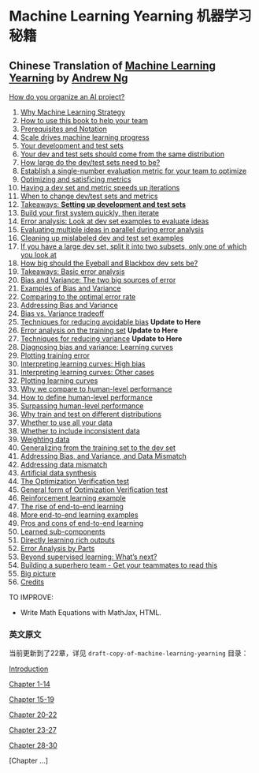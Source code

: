 # Machine Learning Yearning 机器学习秘籍
## Chinese Translation of [Machine Learning Yearning](http://www.mlyearning.org/) by [Andrew Ng](http://www.andrewng.org/)
[How do you organize an AI project?](How-do-you-organize-an-AI-project.md)
1. [Why Machine Learning Strategy](1.why-machine-learning-strategy.md) 
2. [How to use this book to help your team](2.how-to-use-this-book-to-help-your-team.md)
3. [Prerequisites and Notation](3.prerequisites-and-notation.md)
4. [Scale drives machine learning progress](4.scale-drives-machine-learning-progress.md)
5. [Your development and test sets](5.your-development-and-test-sets.md)
6. [Your dev and test sets should come from the same distribution](6.your-dev-and-test-sets-should-come-from-the-same-distribution.md)
7. [How large do the dev/test sets need to be?](7.how-large-do-the-dev-and-test-sets-need-to-be.md)
8. [Establish a single-number evaluation metric for your team to optimize](8.establish-a-single-number-evaluation-metric-for-your-team-to-optimize.md)
9. [Optimizing and satisficing metrics](9.optimizing-and-satisficing-metrics.md)
10. [Having a dev set and metric speeds up iterations](10.having-a-dev-set-and-metric-speeds-up-iterations.md)
11. [When to change dev/test sets and metrics](11.when-to-change-dev-and-test-sets-and-metrics.md)
12. [Takeaways: **Setting up development and test sets**](12.takeaways_setting-up-development-and-test-sets.md)
13. [Build your first system quickly, then iterate](13.build-your-first-system-quickly-then-iterate.md)
14. [Error analysis: Look at dev set examples to evaluate ideas](14.error-analysis_look-at-dev-set-examples-to-evaluate-ideas.md)
15. [Evaluating multiple ideas in parallel during error analysis](15.evaluating-multiple-ideas-in-parallel-during-error-analysis.md)
16. [Cleaning up mislabeled dev and test set examples](16.cleaning-up-mislabeled-dev-and-test-set-examples.md)
17. [If you have a large dev set, split it into two subsets, only one of which you look at](17.if-you-have-a-large-dev-set-split-it-into-two-subsets-only-one-of-which-you-look-at.md)
18. [How big should the Eyeball and Blackbox dev sets be?](18.how-big-should-the-Eyeball-and-Blackbox-dev-sets-be.md)
19. [Takeaways: Basic error analysis](19.takeaways_basic-error-analysis.md)
20. [Bias and Variance: The two big sources of error](20.bias-and-variance_the-two-big-sources-of-error.md)
21. [Examples of Bias and Variance](21.examples-of-bias-and-variance.md)
22. [Comparing to the optimal error rate](22.comparing-to-the-optimal-error-rate.md)
23. [Addressing Bias and Variance](23.addressing-bias-and-variance.md)
24. [Bias vs. Variance tradeoff](24.bias-vs-variance-tradeoff.md)
25. [Techniques for reducing avoidable bias](25.techniques-for-reducing-avoidable-bias.md)  **Update to Here**
26. [Error analysis on the training set](26.error-analysis-on-the-training-set.md) **Update to Here**
27. [Techniques for reducing variance](27.techniques-for-reducing-variance.md) **Update to Here**
28. [Diagnosing bias and variance: Learning curves](28.diagnosing-bias-and-variance_learning-curves.md)
29. [Plotting training error](29.plotting-training-error.md)
30. [Interpreting learning curves: High bias](30.interpreting-learning-curves_high-bias.md)
31. [Interpreting learning curves: Other cases]()
32. [Plotting learning curves]()
33. [Why we compare to human-level performance]()
34. [How to define human-level performance]()
35. [Surpassing human-level performance]()
36. [Why train and test on different distributions]()
37. [Whether to use all your data]()
38. [Whether to include inconsistent data]()
39. [Weighting data]()
40. [Generalizing from the training set to the dev set]()
41. [Addressing Bias,  and Variance, and Data Mismatch]()
42. [Addressing data mismatch]()
43. [Artificial data synthesis]()
44. [The Optimization Verification test]()
45. [General form of Optimization Verification test]()
46. [Reinforcement learning example]()
47. [The rise of end-to-end learning]()
48. [More end-to-end learning examples]()
49. [Pros and cons of end-to-end learning]()
50. [Learned sub-components]()
51. [Directly learning rich outputs]()
52. [Error Analysis by Parts]()
53. [Beyond supervised learning: What’s next?]()
54. [Building a superhero team - Get your teammates to read this]()
55. [Big picture]()
56. [Credits]()

TO IMPROVE:
- Write Math Equations with MathJax, HTML.

### 英文原文

当前更新到了22章，详见 `draft-copy-of-machine-learning-yearning` 目录：

[Introduction](draft-copy-of-machine-learning-yearning/introduction.md)

[Chapter 1-14](draft-copy-of-machine-learning-yearning/Ng_MLY01-01-14.pdf)

[Chapter 15-19](draft-copy-of-machine-learning-yearning/Ng_MLY02-15-19.pdf)

[Chapter 20-22](draft-copy-of-machine-learning-yearning/Ng_MLY03-20-22.pdf)

[Chapter 23-27](draft-copy-of-machine-learning-yearning/Ng_MLY04-23-27.pdf)

[Chapter 28-30](draft-copy-of-machine-learning-yearning/Ng_MLY05-28-30.pdf)

[Chapter ...]
